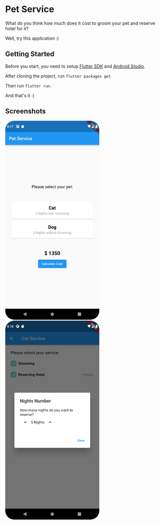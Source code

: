 # Pet Service

What do you think how much does it cost to groom your pet and reserve hotel for it?

Well, try this application :)

## Getting Started

Before you start, you need to setup [Flutter SDK](https://docs.flutter.dev/get-started/install) and [Android Studio](https://developer.android.com/studio).

After cloning the project, run `flutter packages get`

Then run `flutter run`.

And that's it :)

## Screenshots

<img src="1.png" alt="drawing" width="300"/>

<img src="2.png" alt="drawing" width="300"/>
